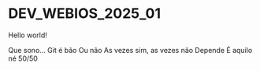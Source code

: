 # DEV_WEBIOS_2025_01
Hello world!

Que sono...
Git é bão
Ou não
As vezes sim, as vezes não
Depende
É aquilo né
50/50
